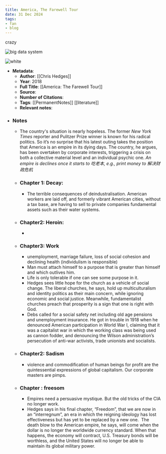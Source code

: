 ```yaml
---
title: America, The Farewell Tour
date: 31 Dec 2024
tags:
- fan
- blog
---
```

crazy

![big data system](./images/big_data_system.png)

![white](./images/images.png)


- **Metadata**:
	-   **Author**: [[Chris Hedges]]
	-   **Year**: 2018
	-   **Full Title**: [[America: The Farewell Tour]]
	-   **Source**:
	-   **Number of Citations**:
	-   **Tags**: [[PermanentNotes]] [[literature]]
	-   **Relevant notes**:
-   ### **Notes**
	- The country's situation is nearly hopeless. The former _New York Times_ reporter and Pulitzer Prize winner is known for his radical politics. So it’s no surprise that his latest outing takes the position that America is an empire in its dying days. The country, he argues, has been overtaken by corporate interests, triggering a crisis on both a collective material level and an individual psychic one. *An empire is declines once it starts to 吃老本, e.g., print money to 解决财政危机*
	- ### Chapter 1: Decay:
		- The terrible consequences of deindustralisation. American workers are laid off, and formerly vibrant American cities, without a tax base, are having to sell to private companies fundamental assets such as their water systems.
	- ### Chapter2: Heroin:
		- 
	- ### Chapter3: Work
		- unemployment, marriage failure, loss of social cohesion and declining health (individulism is responsible)
		- Man must attach himself to a purpose that is greater than himself and which outlives him. 
		- Life is only tolerable if one can see some purpose in it.
		- Hedges sees little hope for the church as a vehicle of social change. The liberal churches, he says, hold up multiculturalism and identity politics as their main concern, while ignoring economic and social justice. Meanwhile, fundamentalist churches preach that prosperity is a sign that one is right with God.
		- Debs called for a social safety net including old age pensions and unemployment insurance. He got in trouble in 1918 when he denounced American participation in World War I, claiming that it was a capitalist war in which the working class was being used as cannon fodder, and denouncing the Wilson administration’s persecution of anti-war activists, trade unionists and socialists.
	- ### Chapter2: Sadism
		- violence and commodification of human beings for profit are the quintessential expressions of global capitalism. Our corporate masters are pimps.
	- ### Chapter : freesom
		- Empires need a persuasive mystique. But the old tricks of the CIA no longer work.
		- Hedges says in his final chapter, “Freedom”, that we are now in an “interregnum”, an era in which the reigning ideology has lost effectiveness but has yet to be replaced by a new one.  The death blow to the American empire, he says, will come when the dollar is no longer the worldwide currency standard. When that happens, the economy will contract, U.S. Treasury bonds will be worthless, and the United States will no longer be able to maintain its global military power.
 